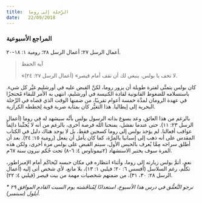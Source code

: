 ```yaml
---
title:  الرِّحلة إلى روما
date:   22/09/2018
---
```


### المراجع الأسبوعية
أعمال الرسل ٢٧؛ أعمال الرسل ٢٨؛ رومية ١: ١٨-٢٠.

> <p>آية الحفظ</p>
> «لا تخف يا بولس. ينبغي لك أن تقف أمام قيصر» (أعمال الرسل ٢٧: ٢٤).

كان بولس يتمنَّى لفترة طويلة أن يزور روما، لكنَّ القبض عليه في أورشليم غيَّر كل شيء. باستسلامه للضغوط القانونية لقادة الكنيسة في أورشليم، انتهى به الأمر للبقاء مُحتجزًا في عهدة الرومان لمدَّة خمسة أعوام تقريبًا، من ضمنها الوقت الذي قضاه في الرِّحلة البحرية إلى إيطاليا. هذا التغيُّر كان بمثابة ضربة قوية لِخططه الكرازية.

بالرغم من هذا العائق، وعد يسوع بذاته الرسول بولس بأنَّه سيشهد له في روما (أعمال الرسل ٢٣: ١١). حتى عندما نفشل، يمنحنا الله فرصة أخرى، بالرغم من أنه لا يُجنِّبنا دائِماً عواقب أفعالنا. لم يؤخذ بولس إلى روما كسجين فقط، بل لا يوجد هناك دليل في الكتاب المقدس على أنه ذهب إلى إسبانيا بالمرَّة، كما كان يأمل أن يفعل (رومية ١٥: ٢٤). بعد أن أطلق سراحه مِمَّا يُعرف بالحبس الأول، سيتم القبض على بولس مرة أخرى، ولكن هذه المرة سوف يختبر الاستشهاد (٢تيموثاوس ٤: ٦-٨) تحت حُكم نيرون سنة ٦٧م.

نعم، أتمَّ بولس زيارته إلى روما، وأثناء انتظاره في مكان حبسه ليُحاكَم أمام الإمبراطور، تكلَّم، رغم السلاسل (أفسس ٦: ٢٠؛ فيلبي ١: ١٣)، بلا مانع، لأي شخص أتى إليه (أعمال الرسل ٢٨: ٣٠، ٣١)، من ضمنهم شخصيات مهمة من بيت قيصر (فيلبي ٤: ٢٢).

_* نرجو التَّعمُّق في درس هذا الأسبوع، استعدادًا لِمُناقَشته يوم السبت القادم الموافق ٢٩ أيلول (سبتمبر)._